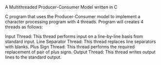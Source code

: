A Multithreaded Producer-Consumer Model written in C

C program that uses the Producer-Consumer model to implement a character processing program with 4 threads.
Program will creates 4 threads as follows:

Input Thread: This thread performs input on a line-by-line basis from standard input.
Line Separator Thread: This thread replaces line separators with blanks.
Plus Sign Thread: This thread performs the required replacement of pair of plus signs.
Output Thread: This thread writes output lines to the standard output.
